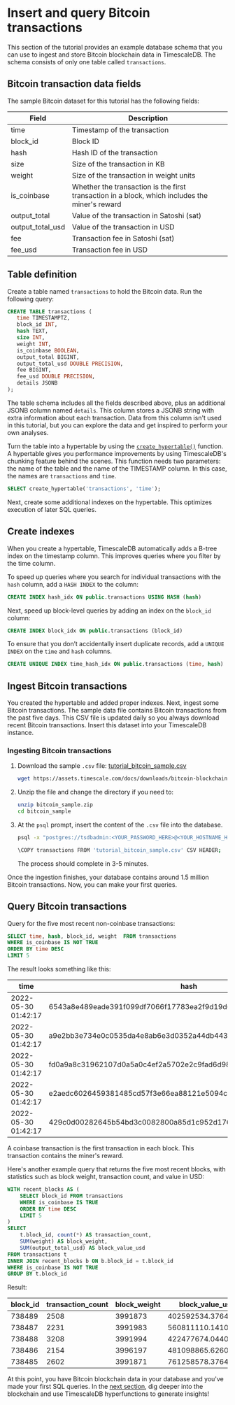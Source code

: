 # Insert and query Bitcoin transactions
This section of the tutorial provides an example database schema that you can
use to ingest and store Bitcoin blockchain data in TimescaleDB. The schema
consists of only one table called `transactions`.

## Bitcoin transaction data fields
The sample Bitcoin dataset for this tutorial has the following fields:

| Field | Description |
|---|---|
| time | Timestamp of the transaction |
| block_id | Block ID |
| hash | Hash ID of the transaction |
| size | Size of the transaction in KB |
| weight | Size of the transaction in weight units |
| is_coinbase | Whether the transaction is the first transaction in a block, which includes the miner's reward |
| output_total | Value of the transaction in Satoshi (sat) |
| output_total_usd | Value of the transaction in USD |
| fee | Transaction fee in Satoshi (sat) |
| fee_usd | Transaction fee in USD |


## Table definition
Create a table named `transactions` to hold the Bitcoin data.
Run the following query:
```sql
CREATE TABLE transactions (
   time TIMESTAMPTZ,
   block_id INT,
   hash TEXT,
   size INT,
   weight INT,
   is_coinbase BOOLEAN,
   output_total BIGINT,
   output_total_usd DOUBLE PRECISION,
   fee BIGINT,
   fee_usd DOUBLE PRECISION,
   details JSONB
);
```

The table schema includes all the fields described above, plus an additional JSONB
column named `details`. This column stores a JSONB string with extra
information about each transaction. Data from this column isn't used in this
tutorial, but you can explore the data and get inspired to perform your own
analyses.

Turn the table into a hypertable by using the
[`create_hypertable()`][create_hypertable] function.
A hypertable gives you performance improvements by using
TimescaleDB's chunking feature behind the scenes.
This function needs two
parameters: the name of the table and the name of the TIMESTAMP
column. In this case, the names are `transactions` and `time`.

```sql
SELECT create_hypertable('transactions', 'time');
```

Next, create some additional indexes on
the hypertable. This optimizes execution of later SQL queries.

## Create indexes
When you create a hypertable, TimescaleDB automatically adds a B-tree index
on the timestamp column. This improves queries
where you filter by the time column.

To speed up queries where you search for
individual transactions with the `hash` column, add a `HASH INDEX` to
the column:
```sql
CREATE INDEX hash_idx ON public.transactions USING HASH (hash)
```

Next, speed up block-level queries by adding an index on the `block_id` column:
```sql
CREATE INDEX block_idx ON public.transactions (block_id)
```

To ensure that you don’t accidentally insert duplicate records,
add a `UNIQUE INDEX` on the `time` and `hash` columns.
```sql
CREATE UNIQUE INDEX time_hash_idx ON public.transactions (time, hash)
```

## Ingest Bitcoin transactions
You created the hypertable and added proper indexes.
Next, ingest some Bitcoin transactions. The sample data file
contains Bitcoin transactions from the past five days. This CSV file is
updated daily so you always download recent Bitcoin transactions.
Insert this dataset into your TimescaleDB instance.

<procedure>

### Ingesting Bitcoin transactions
1. Download the sample `.csv` file: <tag type="download">[tutorial_bitcoin_sample.csv](https://assets.timescale.com/docs/downloads/bitcoin-blockchain/bitcoin_sample.zip)</tag>
    ```bash
    wget https://assets.timescale.com/docs/downloads/bitcoin-blockchain/bitcoin_sample.zip
    ```
1. Unzip the file and change the directory if you need to:
    ```bash
    unzip bitcoin_sample.zip
    cd bitcoin_sample
    ```
1. At the `psql` prompt, insert the content of the `.csv` file into the database.
    ```bash
    psql -x "postgres://tsdbadmin:<YOUR_PASSWORD_HERE>@<YOUR_HOSTNAME_HERE>:<YOUR_PORT_HERE>/tsdb?sslmode=require"
    
    \COPY transactions FROM 'tutorial_bitcoin_sample.csv' CSV HEADER;
    ```
    The process should complete in 3-5 minutes.

</procedure>

Once the ingestion finishes, your database contains around 1.5 million Bitcoin
transactions. Now, you can make your first queries.

## Query Bitcoin transactions
Query for the five most recent non-coinbase transactions:

```sql
SELECT time, hash, block_id, weight  FROM transactions 
WHERE is_coinbase IS NOT TRUE
ORDER BY time DESC
LIMIT 5
```

The result looks something like this:

time               |hash                                                            |block_id|weight|
-------------------|----------------------------------------------------------------|--------|------|
2022-05-30 01:42:17|6543a8e489eade391f099df7066f17783ea2f9d19d644d818ac22bd8fb86005e|  738489|   863|
2022-05-30 01:42:17|a9e2bb3e734e0c0535da4e8ab6e3d0352a44db443d48a861bd5b196575dfd3ff|  738489|   577|
2022-05-30 01:42:17|fd0a9a8c31962107d0a5a0c4ef2a5702e2c9fad6d989e7ac543d87783205a980|  738489|   758|
2022-05-30 01:42:17|e2aedc6026459381485cd57f3e66ea88121e5094c03fa4634193417069058609|  738489|   766|
2022-05-30 01:42:17|429c0d00282645b54bd3c0082800a85d1c952d1764c54dc2a591f97b97c93fbd|  738489|   766|

<highlight type="note">
A coinbase transaction is the first transaction in each block. This transaction contains the miner's reward.
</highlight>

Here's another example query that returns the five most recent blocks, with
statistics such as block weight, transaction count, and value in USD:
```sql
WITH recent_blocks AS (
	SELECT block_id FROM transactions 
	WHERE is_coinbase IS TRUE
	ORDER BY time DESC 
	LIMIT 5
) 
SELECT
	t.block_id, count(*) AS transaction_count,
	SUM(weight) AS block_weight,
	SUM(output_total_usd) AS block_value_usd
FROM transactions t
INNER JOIN recent_blocks b ON b.block_id = t.block_id
WHERE is_coinbase IS NOT TRUE
GROUP BY t.block_id
```

Result:

block_id|transaction_count|block_weight|block_value_usd   |
--------|-----------------|------------|------------------|
  738489|             2508|     3991873|402592534.37649953|
  738487|             2231|     3991983| 560811110.1410986|
  738488|             3208|     3991994| 422477674.0440979|
  738486|             2154|     3996197| 481098865.6260999|
  738485|             2602|     3991871| 761258578.3764017|

At this point, you have Bitcoin blockchain data in your database and you've made
your first SQL queries. In the [next section][next-section], dig deeper into the blockchain and use
TimescaleDB hyperfunctions to generate insights!

[create_hypertable]: /api/:currentVersion:/hypertable/create_hypertable/
[next-section]: /tutorials/analyze-bitcoin-blockchain/analyze-blockchain/